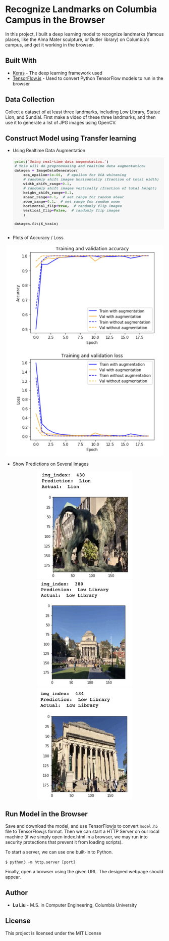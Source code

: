 # Recognize Landmarks on Columbia Campus in the Browser


In this project, I built a deep learning model to recognize landmarks (famous places, like the Alma Mater sculpture, or Butler library) on Columbia's campus, and get it working in the browser.

## Built With

* [Keras](https://keras.io/) - The deep learning framework used
* [TensorFlow.js](https://www.tensorflow.org/js) - Used to convert Python TensorFlow models to run in the browser


## Data Collection
Collect a dataset of at least three landmarks, including Low Library, Statue Lion, and Sundial. First make a video of these three landmarks, and then use it to generate a list of JPG images using OpenCV.



## Construct Model using Transfer learning
- Using Realtime Data Augmentation

  <p align="center">
    <img src="assets/img/Augmentation.png" width="600"/>
  </p>

- Plots of Accuracy / Loss

<p align="center">
  <img src="assets/img/Train&Validation.png" width="500"/>
</p>

- Show Predictions on Several Images

<p align="center">
  <img src="assets/img/test1.png" width="300"/>
  <img src="assets/img/test2.png" width="300"/>
  <img src="assets/img/test3.png" width="300"/>
</p>

## Run Model in the Browser
Save and download the model, and use TensorFlowjs to convert `model.h5` file to TensorFlow.js format. Then we can start a HTTP Server on our local machine (if we simply open index.html in a browser, we may run into security protections that prevent it from loading scripts).

To start a server, we can use one built-in to Python.

`$ python3 -m http.server [port]`

Finally, open a browser using the given URL. The designed webpage should appear. 

## Author

* **Lu Liu** - M.S. in Computer Engineering, Columbia University


## License

This project is licensed under the MIT License
